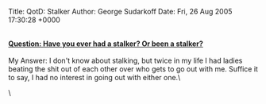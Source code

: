 Title: QotD: Stalker
Author: George Sudarkoff
Date: Fri, 26 Aug 2005 17:30:28 +0000

\
**[Question: Have you ever had a stalker? Or been a
stalker?](http://nslog.com/archives/2005/08/24/qotd_stalker.php)**\
\
My Answer: I don't know about stalking, but twice in my life I had
ladies beating the shit out of each other over who gets to go out with
me. Suffice it to say, I had no interest in going out with either one.\

\

